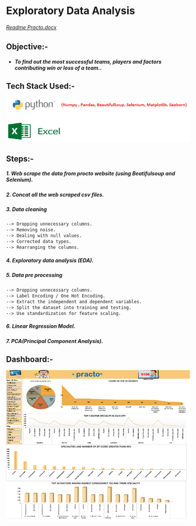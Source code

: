 # Exploratory Data Analysis
###### [Readme Practo.docx](https://github.com/gauraishwarya/Practo/files/11219630/Readme.Practo.docx)



## Objective:-
- ##### To find out the most successful teams, players and factors contributing win or loss of a team..
## Tech Stack Used:-
![Techstack](https://github.com/gauraishwarya/Project-Images/blob/main/Practo.png?raw=true)
## Steps:-
##### 1. Web scrape the data from procto website (using Beatifulsoup and Selenium). 
##### 2. Concat all the web scraped csv files. 
##### 3. Data cleaning 
    --> Dropping unnecessary columns.
    --> Removing noise.
    --> Dealing with null values.
    --> Corrected data types.
    --> Rearranging the columns.
##### 4. Exploratory data analysis (EDA).
##### 5. Data pre processing 
    --> Dropping unnecessary columns.
    --> Label Encoding / One Hot Encoding.
    --> Extract the independent and dependent variables.
    --> Split the dataset into training and testing.
    --> Use standardization for feature scaling.
##### 6. Linear Regression Model.
##### 7. PCA(Principal Component Analysis).
## Dashboard:-
![image](https://github.com/gauraishwarya/Project-Images/blob/main/Practo%20dashboard%20image.png?raw=true)
